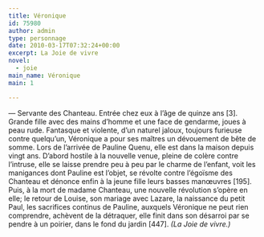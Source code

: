 ```yaml
---
title: Véronique
id: 75980
author: admin
type: personnage
date: 2010-03-17T07:32:24+00:00
excerpt: La Joie de vivre
novel:
  - joie
main_name: Véronique
main: 1

---
```

— Servante des Chanteau. Entrée chez eux à l&rsquo;âge de quinze ans [3]. Grande fille avec des mains d&rsquo;homme et une face de gendarme, joues à peau rude. Fantasque et violente, d&rsquo;un naturel jaloux, toujours furieuse contre quelqu&rsquo;un, Véronique a pour ses maîtres un dévouement de bête de somme. Lors de l&rsquo;arrivée de Pauline Quenu, elle est dans la maison depuis vingt ans. D&rsquo;abord hostile à la nouvelle venue, pleine de colère contre l&rsquo;intruse, elle se laisse prendre peu à peu par le charme de l&rsquo;enfant, voit les manigances dont Pauline est l&rsquo;objet, se révolte contre l&rsquo;égoïsme des Chanteau et dénonce enfin à la jeune fille leurs basses manœuvres [195]. Puis, à la mort de madame Chanteau, une nouvelle révolution s&rsquo;opère en elle; le retour de Louise, son mariage avec Lazare, la naissance du petit Paul, les sacrifices continus de Pauline, auxquels Véronique ne peut rien comprendre, achèvent de la détraquer, elle finit dans son désarroi par se pendre à un poirier, dans le fond du jardin [447]. _(La Joie de vivre.)_
